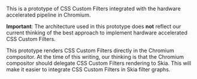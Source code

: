 This is a prototype of CSS Custom Filters integrated with the hardware accelerated pipeline in Chromium.

**Important**: The architecture used in this prototype does **not** reflect our current thinking of the best approach to implement hardware accelerated CSS Custom Filters.

This prototype renders CSS Custom Filters directly in the Chromium compositor. At the time of this writing, our thinking is that the Chromium compositor should delegate CSS Custom Filters rendering to Skia. This will make it easier to integrate CSS Custom Filters in Skia filter graphs.
